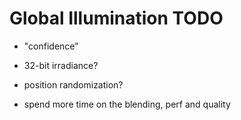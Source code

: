 # Global Illumination TODO

- "confidence"

- 32-bit irradiance?
- position randomization?
- spend more time on the blending, perf and quality

